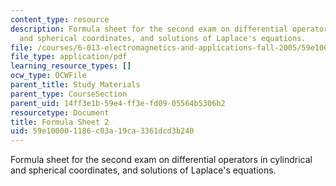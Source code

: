 ```yaml
---
content_type: resource
description: Formula sheet for the second exam on differential operators in cylindrical
  and spherical coordinates, and solutions of Laplace's equations.
file: /courses/6-013-electromagnetics-and-applications-fall-2005/59e100001186c03a19ca3361dcd3b240_formula_sheet2.pdf
file_type: application/pdf
learning_resource_types: []
ocw_type: OCWFile
parent_title: Study Materials
parent_type: CourseSection
parent_uid: 14ff3e1b-59e4-ff3e-fd09-05564b5306b2
resourcetype: Document
title: Formula Sheet 2
uid: 59e10000-1186-c03a-19ca-3361dcd3b240
---
```

Formula sheet for the second exam on differential operators in cylindrical and spherical coordinates, and solutions of Laplace's equations.

